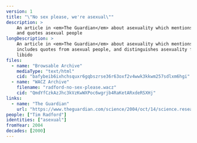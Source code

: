 ```yaml
---
version: 1
title: "\"No sex please, we're asexual\""
description: >
    An article in <em>The Guardian</em> about asexuality which mentions AVEN
    and quotes asexual people
longDescription: >
    An article in <em>The Guardian</em> about asexuality which mentions AVEN,
    includes quotes from asexual people, and distinguishes asexuality from
    libido
files:
  - name: "Browsable Archive"
    mediaType: "text/html"
    cid: "bafybeib6ixhchsquxr6gqbszrse36r63oxf2v4wwk3kkwm257sdlxm6hgi"
  - name: "WACZ Archive"
    filename: "radford-no-sex-please.wacz"
    cid: "QmdYfCzkAzJhc3kVzKwWXPoc6wgrjb4RaKetARxdeRSXHj"
links:
  - name: "The Guardian"
    url: "https://www.theguardian.com/science/2004/oct/14/science.research1"
people: ["Tim Radford"]
identities: ["asexual"]
fromYear: 2004
decades: [2000]
---
```

